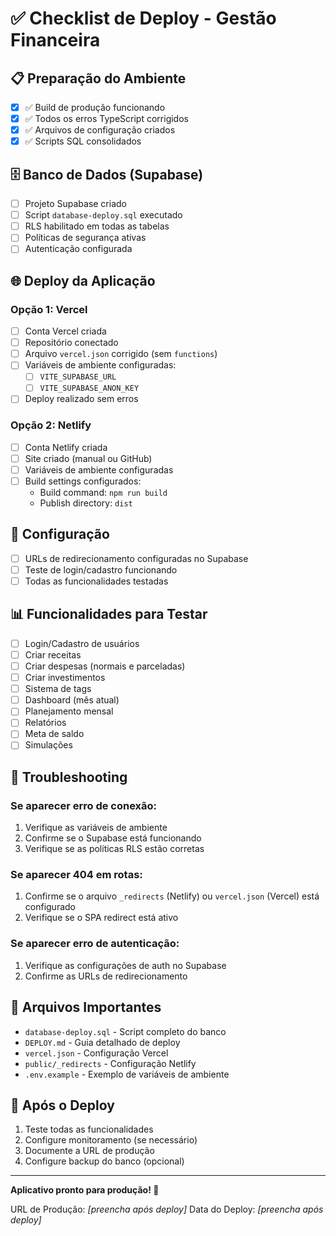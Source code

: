 # ✅ Checklist de Deploy - Gestão Financeira

## 📋 Preparação do Ambiente

- [x] ✅ Build de produção funcionando
- [x] ✅ Todos os erros TypeScript corrigidos
- [x] ✅ Arquivos de configuração criados
- [x] ✅ Scripts SQL consolidados

## 🗄️ Banco de Dados (Supabase)

- [ ] Projeto Supabase criado
- [ ] Script `database-deploy.sql` executado
- [ ] RLS habilitado em todas as tabelas
- [ ] Políticas de segurança ativas
- [ ] Autenticação configurada

## 🌐 Deploy da Aplicação

### Opção 1: Vercel
- [ ] Conta Vercel criada
- [ ] Repositório conectado
- [ ] Arquivo `vercel.json` corrigido (sem `functions`)
- [ ] Variáveis de ambiente configuradas:
  - [ ] `VITE_SUPABASE_URL`
  - [ ] `VITE_SUPABASE_ANON_KEY`
- [ ] Deploy realizado sem erros

### Opção 2: Netlify
- [ ] Conta Netlify criada
- [ ] Site criado (manual ou GitHub)
- [ ] Variáveis de ambiente configuradas
- [ ] Build settings configurados:
  - Build command: `npm run build`
  - Publish directory: `dist`

## 🔧 Configuração

- [ ] URLs de redirecionamento configuradas no Supabase
- [ ] Teste de login/cadastro funcionando
- [ ] Todas as funcionalidades testadas

## 📊 Funcionalidades para Testar

- [ ] Login/Cadastro de usuários
- [ ] Criar receitas
- [ ] Criar despesas (normais e parceladas)
- [ ] Criar investimentos
- [ ] Sistema de tags
- [ ] Dashboard (mês atual)
- [ ] Planejamento mensal
- [ ] Relatórios
- [ ] Meta de saldo
- [ ] Simulações

## 🚨 Troubleshooting

### Se aparecer erro de conexão:
1. Verifique as variáveis de ambiente
2. Confirme se o Supabase está funcionando
3. Verifique se as políticas RLS estão corretas

### Se aparecer 404 em rotas:
1. Confirme se o arquivo `_redirects` (Netlify) ou `vercel.json` (Vercel) está configurado
2. Verifique se o SPA redirect está ativo

### Se aparecer erro de autenticação:
1. Verifique as configurações de auth no Supabase
2. Confirme as URLs de redirecionamento

## 📁 Arquivos Importantes

- `database-deploy.sql` - Script completo do banco
- `DEPLOY.md` - Guia detalhado de deploy
- `vercel.json` - Configuração Vercel
- `public/_redirects` - Configuração Netlify
- `.env.example` - Exemplo de variáveis de ambiente

## 🎉 Após o Deploy

1. Teste todas as funcionalidades
2. Configure monitoramento (se necessário)
3. Documente a URL de produção
4. Configure backup do banco (opcional)

---

**Aplicativo pronto para produção! 🚀**

URL de Produção: _[preencha após deploy]_
Data do Deploy: _[preencha após deploy]_